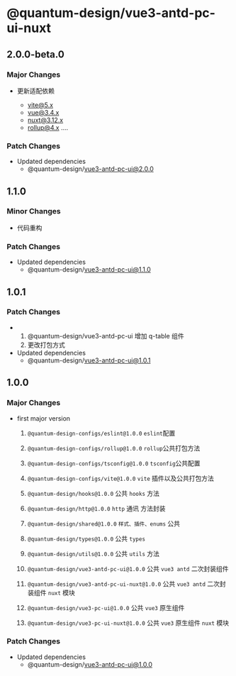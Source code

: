 # @quantum-design/vue3-antd-pc-ui-nuxt


## 2.0.0-beta.0

### Major Changes

- 更新适配依赖

  - vite@5.x
  - vue@3.4.x
  - nuxt@3.12.x
  - rollup@4.x
    ....

### Patch Changes

- Updated dependencies
  - @quantum-design/vue3-antd-pc-ui@2.0.0

## 1.1.0

### Minor Changes

- 代码重构

### Patch Changes

- Updated dependencies
  - @quantum-design/vue3-antd-pc-ui@1.1.0

## 1.0.1

### Patch Changes

- 1. @quantum-design/vue3-antd-pc-ui 增加 q-table 组件
  2. 更改打包方式
- Updated dependencies
  - @quantum-design/vue3-antd-pc-ui@1.0.1

## 1.0.0

### Major Changes

- first major version

  1. `@quantum-design-configs/eslint@1.0.0` `eslint`配置
  2. `@quantum-design-configs/rollup@1.0.0` `rollup`公共打包方法
  3. `@quantum-design-configs/tsconfig@1.0.0` `tsconfig`公共配置
  4. `@quantum-design-configs/vite@1.0.0` `vite` 插件以及公共打包方法

  5. `@quantum-design/hooks@1.0.0` 公共 `hooks` 方法
  6. `@quantum-design/http@1.0.0` `http` 通讯 方法封装
  7. `@quantum-design/shared@1.0.0` `样式、插件、enums` 公共
  8. `@quantum-design/types@1.0.0` 公共 `types`
  9. `@quantum-design/utils@1.0.0` 公共 `utils` 方法
  10. `@quantum-design/vue3-antd-pc-ui@1.0.0` 公共 `vue3 antd` 二次封装组件
  11. `@quantum-design/vue3-antd-pc-ui-nuxt@1.0.0` 公共 `vue3 antd` 二次封装组件 `nuxt` 模块
  12. `@quantum-design/vue3-pc-ui@1.0.0` 公共 `vue3` 原生组件
  13. `@quantum-design/vue3-pc-ui-nuxt@1.0.0` 公共 `vue3` 原生组件 `nuxt` 模块

### Patch Changes

- Updated dependencies
  - @quantum-design/vue3-antd-pc-ui@1.0.0
